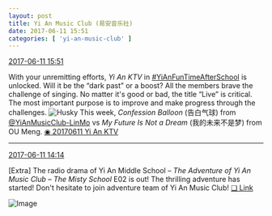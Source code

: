 ```yaml
---
layout: post
title: Yi An Music Club (易安音乐社)
date: 2017-06-11 15:51
categories: [ 'yi-an-music-club' ]
---
```


<div class="weibo-info">
  <a href="http://weibo.com/6094546964/F7kLDwwm6">2017-06-11 15:51</a>
</div>

With your unremitting efforts, *Yi An KTV* in [#YiAnFunTimeAfterSchool](http://weibo.com/p/100808bad46130a6c7f06116b4183fd352744b) is unlocked. Will it be the “dark past” or a boost? All the members brave the challenge of singing. No matter it's good or bad, the title “Live” is critical. The most important purpose is to improve and make progress through the challenges. ![Husky](http://img.t.sinajs.cn/t4/appstyle/expression/ext/normal/74/moren_hashiqi_org.png) This week, *Confession Balloon* (告白气球) from [@YiAnMusicClub-LinMo](http://weibo.com/u/6108312042) vs *My Future Is Not a Dream* (我的未来不是梦) from OU Meng. [◉ 20170611 Yi An KTV](http://www.acfun.cn/v/ac3769853)

<!-- more -->

---

<div class="weibo-info">
  <a href="http://weibo.com/6094546964/F7k8k3cBB">2017-06-11 14:14</a>
</div>

[Extra] The radio drama of Yi An Middle School – *The Adventure of Yi An Music Club – The Misty School* E02 is out! The thrilling adventure has started! Don't hesitate to join adventure team of Yi An Music Club! [❏ Link](http://www.ximalaya.com/78339006/sound/40453184)

![Image](http://wx1.sinaimg.cn/mw690/006Es64Agy1fgh8ht7cijj30k00wrdjj.jpg)
